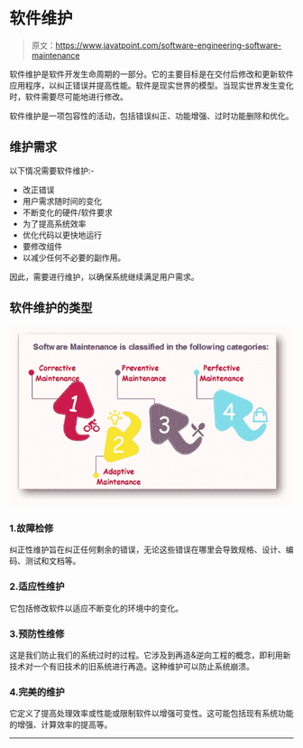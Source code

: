 # 软件维护

> 原文：<https://www.javatpoint.com/software-engineering-software-maintenance>

软件维护是软件开发生命周期的一部分。它的主要目标是在交付后修改和更新软件应用程序，以纠正错误并提高性能。软件是现实世界的模型。当现实世界发生变化时，软件需要尽可能地进行修改。

软件维护是一项包容性的活动，包括错误纠正、功能增强、过时功能删除和优化。

## 维护需求

以下情况需要软件维护:-

*   改正错误
*   用户需求随时间的变化
*   不断变化的硬件/软件要求
*   为了提高系统效率
*   优化代码以更快地运行
*   要修改组件
*   以减少任何不必要的副作用。

因此，需要进行维护，以确保系统继续满足用户需求。

## 软件维护的类型

![Software Maintenance](img/0ad28a87b9b12eee8fde4afce49abfbf.png)

### 1.故障检修

纠正性维护旨在纠正任何剩余的错误，无论这些错误在哪里会导致规格、设计、编码、测试和文档等。

### 2.适应性维护

它包括修改软件以适应不断变化的环境中的变化。

### 3.预防性维修

这是我们防止我们的系统过时的过程。它涉及到再造&逆向工程的概念，即利用新技术对一个有旧技术的旧系统进行再造。这种维护可以防止系统崩溃。

### 4.完美的维护

它定义了提高处理效率或性能或限制软件以增强可变性。这可能包括现有系统功能的增强、计算效率的提高等。

* * *